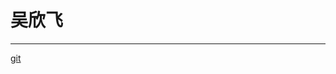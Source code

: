 # 吴欣飞
------
[git](https://jasonandjay.github.io/study/zh/standard/Start.html#git%E7%8E%AF%E5%A2%83)